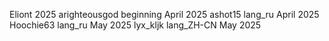 Eliont 2025
arighteousgod beginning April 2025
ashot15 lang_ru April 2025
Hoochie63 lang_ru May 2025
lyx_kljk lang_ZH-CN May 2025